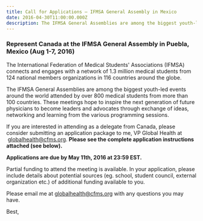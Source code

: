 ```yaml
---
title: Call for Applications – IFMSA General Assembly in Mexico
date: 2016-04-30T11:00:00.000Z
description: The IFMSA General Assemblies are among the biggest youth-led events around the world attended by over 800 medical students from more than 100 countries.
---
```



### Represent Canada at the IFMSA General Assembly in Puebla, Mexico (Aug 1-7, 2016)

The International Federation of Medical Students' Associations (IFMSA) connects and engages with a network of 1.3 million medical students from 124 national members organizations in 116 countries around the globe.

The IFMSA General Assemblies are among the biggest youth-led events around the world attended by over 800 medical students from more than 100 countries. These meetings hope to inspire the next generation of future physicians to become leaders and advocates through exchange of ideas, networking and learning from the various programming sessions.

If you are interested in attending as a delegate from Canada, please consider submitting an application package to me, VP Global Health at  globalhealth@cfms.org. **Please see the complete application instructions attached (see below).**

**Applications are due by May 11th, 2016 at 23:59 EST.**

Partial funding to attend the meeting is available. In your application, please include details about potential sources (eg. school, student council, external organization etc.) of additional funding available to you.

Please email me at [globalhealth@cfms.org](javascript:void(location.href='mailto:'+String.fromCharCode(103,108,111,98,97,108,104,101,97,108,116,104,64,99,102,109,115,46,111,114,103))) with any questions you may have.

Best,